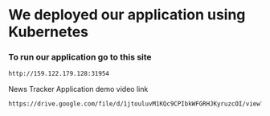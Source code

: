 # We deployed our application using Kubernetes
### To run our application go to this site
 ```bash
 http://159.122.179.128:31954
 ```
 
 News Tracker Application demo video link
 ```bash
 https://drive.google.com/file/d/1jtouluvM1KQc9CPIbkWFGRHJKyruzcOI/view?usp=share_link
 

 ```

